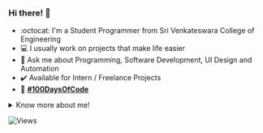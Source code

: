 ### Hi there! :wave:

- :octocat: I'm a Student Programmer from Sri Venkateswara College of Engineering
- :computer: I usually work on projects that make life easier
- :speech_balloon: Ask me about Programming, Software Development, UI Design and Automation 
- :heavy_check_mark: Available for Intern / Freelance Projects
- :seedling: <b>[#100DaysOfCode](https://github.com/sooryaprakash31/100DaysOfCode)</b>
  
<details align>
  <summary>Know more about me!</summary>
  <br>
<p align="center">I am a Motivated and Self-loving person who avidly wants to learn and thrive :nerd_face:. Multitasking, organizing and planning are some of my highlights :bulb:. I read about science often, love to binge-watch shows, write scripts and analyse films in my free time. :milky_way:
</p>
</details>
<p align="left"> <img src="https://komarev.com/ghpvc/?username=sooryaprakash31" alt="Views" /> </p> </br>


